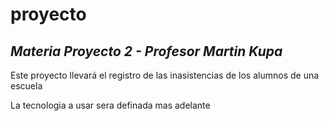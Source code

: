 # proyecto
*Materia Proyecto 2 - Profesor Martin Kupa*
---

Este proyecto llevará el registro de las inasistencias de los alumnos de una escuela

La tecnologia a usar sera definada mas adelante
